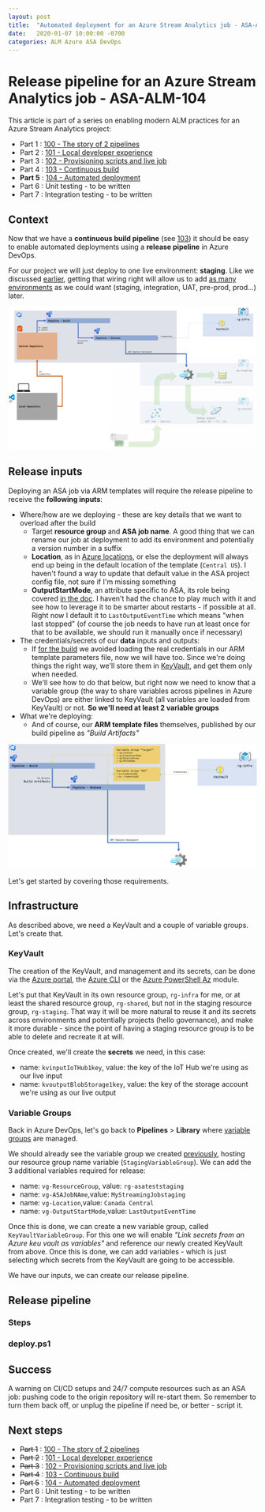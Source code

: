 ```yaml
---
layout: post
title:  "Automated deployment for an Azure Stream Analytics job - ASA-ALM-104"
date:   2020-01-07 10:00:00 -0700
categories: ALM Azure ASA DevOps
---
```


# Release pipeline for an Azure Stream Analytics job - ASA-ALM-104

This article is part of a series on enabling modern ALM practices for an Azure Stream Analytics project:

- Part 1 : [100 - The story of 2 pipelines](https://www.eiden.ca/asa-alm-100/)
- Part 2 : [101 - Local developer experience](https://www.eiden.ca/asa-alm-101/)
- Part 3 : [102 - Provisioning scripts and live job](https://www.eiden.ca/asa-alm-102/)
- Part 4 : [103 - Continuous build](https://www.eiden.ca/asa-alm-103/)
- **Part 5** : [104 - Automated deployment](https://www.eiden.ca/asa-alm-104/)
- Part 6 : Unit testing - to be written
- Part 7 : Integration testing - to be written

## Context

Now that we have a **continuous build pipeline** (see [103](https://www.eiden.ca/asa-alm-103/)) it should be easy to enable automated deployments using a **release pipeline** in Azure DevOps. 

For our project we will just deploy to one live environment: **staging**. Like we discussed [earlier](https://www.eiden.ca/asa-alm-100/), getting that wiring right will allow us to add [as many environments](https://docs.microsoft.com/en-us/azure/devops/pipelines/release/define-multistage-release-process?view=azure-devops) as we could want (staging, integration, UAT, pre-prod, prod...) later.

![Illustration of our dev pipeline](https://github.com/Fleid/fleid.github.io/blob/master/_posts/201912_asa_alm101/asa_alm103.png?raw=true)

## Release inputs

Deploying an ASA job via ARM templates will require the release pipeline to receive the **following inputs**:

- Where/how are we deploying - these are key details that we want to overload after the build
  - Target **resource group** and **ASA job name**. A good thing that we can rename our job at deployment to add its environment and potentially a version number in a suffix
  - **Location**, as in [Azure locations](https://azure.microsoft.com/en-us/global-infrastructure/locations/), or else the deployment will always end up being in the default location of the template (`Central US`). I haven't found a way to update that default value in the ASA project config file, not sure if I'm missing something
  - **OutputStartMode**, an attribute specific to ASA, its role being covered [in the doc](https://docs.microsoft.com/en-us/azure/stream-analytics/start-job). I haven't had the chance to play much with it and see how to leverage it to be smarter about restarts - if possible at all. Right now I default it to `LastOutputEventTime` which means "when last stopped" (of course the job needs to have run at least once for that to be available, we should run it manually once if necessary)
- The credentials/secrets of our **data** inputs and outputs:
  - If [for the build](https://www.eiden.ca/asa-alm-103/) we avoided loading the real credentials in our ARM template parameters file, now we will have too. Since we're doing things the right way, we'll store them in [KeyVault](https://azure.microsoft.com/en-us/services/key-vault/), and get them only when needed. 
  - We'll see how to do that below, but right now we need to know that a variable group (the way to share variables across pipelines in Azure DevOps) are either linked to KeyVault (all variables are loaded from KeyVault) or not. **So we'll need at least 2 variable groups**
- What we're deploying:
  - And of course, our **ARM template files** themselves, published by our build pipeline as *"Build Artifacts"*

![Focus on the release pipeline](https://github.com/Fleid/fleid.github.io/blob/master/_posts/201912_asa_alm101/asa_alm104_goal.png?raw=true)

Let's get started by covering those requirements.

## Infrastructure

As described above, we need a KeyVault and a couple of variable groups. Let's create that.

### KeyVault

The creation of the KeyVault, and management and its secrets, can be done via the [Azure portal](https://docs.microsoft.com/en-us/azure/key-vault/quick-create-portal), the [Azure CLI](https://docs.microsoft.com/en-us/azure/key-vault/quick-create-cli) or the [Azure PowerShell Az](https://docs.microsoft.com/en-us/azure/key-vault/quick-create-powershell) module.

Let's put that KeyVault in its own resource group, `rg-infra` for me, or at least the shared resource group, `rg-shared`, but not in the staging resource group, `rg-staging`. That way it will be more natural to reuse it and its secrets across environments and potentially projects (hello governance), and make it more durable - since the point of having a staging resource group is to be able to delete and recreate it at will.

Once created, we'll create the **secrets** we need, in this case:

- name: `kvinputIoTHub1key`, value: the key of the IoT Hub we're using as our live input
- name: `kvoutputBlobStorage1key`, value: the key of the storage account we're using as our live output

### Variable Groups

Back in Azure DevOps, let's go back to **Pipelines** > **Library** where [variable groups](https://docs.microsoft.com/en-us/azure/devops/pipelines/library/variable-groups?view=azure-devops&tabs=yaml) are managed.

We should already see the variable group we created [previously](https://www.eiden.ca/asa-alm-103/), hosting our resource group name variable (`StagingVariableGroup`). We can add the 3 additional variables required for release:

- name: `vg-ResourceGroup`, value: `rg-asateststaging`
- name: `vg-ASAJobNAme`,value: `MyStreamingJobstaging`
- name: `vg-Location`,value: `Canada Central`
- name: `vg-OutputStartMode`,value: `LastOutputEventTime`

Once this is done, we can create a new variable group, called `KeyVaultVariableGroup`. For this one we will enable *"Link secrets from an Azure keu vault as variables"* and reference our newly created KeyVault from above. Once this is done, we can add variables - which is just selecting which secrets from the KeyVault are going to be accessible.

We have our inputs, we can create our release pipeline.

## Release pipeline



### Steps

### deploy.ps1

## Success

A warning on CI/CD setups and 24/7 compute resources such as an ASA job: pushing code to the origin repository will re-start them. So remember to turn them back off, or unplug the pipeline if need be, or better - script it.

## Next steps

- ~~Part 1~~ : [100 - The story of 2 pipelines](https://www.eiden.ca/asa-alm-100/)
- ~~Part 2~~ : [101 - Local developer experience](https://www.eiden.ca/asa-alm-101/)
- ~~Part 3~~ : [102 - Provisioning scripts and live job](https://www.eiden.ca/asa-alm-102/)
- ~~Part 4~~ : [103 - Continuous build](https://www.eiden.ca/asa-alm-103/)
- ~~Part 5~~ : [104 - Automated deployment](https://www.eiden.ca/asa-alm-104/)
- Part 6 : Unit testing - to be written
- Part 7 : Integration testing - to be written

